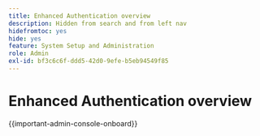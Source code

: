 ```yaml
---
title: Enhanced Authentication overview
description: Hidden from search and from left nav
hidefromtoc: yes
hide: yes
feature: System Setup and Administration
role: Admin
exl-id: bf3c6c6f-ddd5-42d0-9efe-b5eb94549f85
---
```

# Enhanced Authentication overview

<!-- enhanced authentication is no longer available for workfront customers -->

{{important-admin-console-onboard}}

<!--REMOVE ME MARCH 2026-->

<!--Adobe Workfront is changing the system management of users and passwords. These changes will roll out in a phased release called **Enhanced Authentication** experience. Enhanced Authentication offers users a more consistent and secure sign-in experience across all Workfront products and services.

The following table provides details about current and future functionality:

<table style="table-layout:auto"> 
 <col> 
 <col> 
 <col> 
 <col data-mc-conditions=""> 
 <thead> 
  <tr> 
   <th> <p><strong>Feature</strong> </p> </th> 
   <th><strong>Legacy Authentication</strong> </th> 
   <th><strong>Enhanced Authentication 1.0</strong> </th> 
   <th> <p>Enhanced Authentication 2.0</p> </th> 
  </tr> 
 </thead> 
 <tbody> 
  <tr> 
   <td colspan="3"> <p><strong>Login options</strong> </p> </td> 
   <td> <p> </p> </td> 
  </tr> 
  <tr> 
   <td> <p>Enable a single username to be used for all Workfront products and services, including training, support, and others</p> </td> 
   <td>Not available</td> 
   <td> <p>Not available</p> </td> 
   <td> <p>✓</p> </td> 
  </tr> 
  <tr> 
   <td> <p>Allow using the same email address across Workfront instances</p> </td> 
   <td> <p>✓</p> <p>Available as of the 2019.3 release</p> </td> 
   <td> <p>✓</p> <p>Available as of the 2019.3 release</p> </td> 
   <td> <p>✓</p> <p>Available as of the 2019.3 release</p> </td> 
  </tr> 
  <tr> 
   <td> <p>Email addresses are case-insensitive</p> </td> 
   <td> <p>✓</p> <p>Available as of the 2019.3 release</p> </td> 
   <td> <p>✓</p> <p>Multiple users cannot have the same email address if the address differs only by case. </p> </td> 
   <td> <p>✓</p> <p>Multiple users cannot have the same email address if the address differs only by case. </p> <p>Workfront administrators will be notified toward the end of 2019 to begin fixing duplicate email addresses.</p> </td> 
  </tr> 
  <tr> 
   <td colspan="3"> <p><strong>Password management options</strong> </p> </td> 
   <td> <p> </p> </td> 
  </tr> 
  <tr> 
   <td> <p>Instigate a password reset email for a user as the Workfront administrator</p> </td> 
   <td> <p>Not available </p> </td> 
   <td> <p>✓</p> </td> 
   <td> <p>✓</p> </td> 
  </tr> 
  <tr> 
   <td> <p>Set a temporary password for a user as the Workfront administrator</p> </td> 
   <td> <p>✓</p> </td> 
   <td> <p>Not planned</p> <p>This functionality is not a security best practice</p> </td> 
   <td> <p>Not planned</p> <p>This functionality is not a security best practice</p> </td> 
  </tr> 
  <tr> 
   <td colspan="3"> <p><strong>Password policy requirements</strong> </p> </td> 
   <td> <p> </p> </td> 
  </tr> 
  <tr> 
   <td> <p>Require users to reset passwords after a certain timeframe</p> </td> 
   <td>✓</td> 
   <td> <p>Not planned</p> </td> 
   <td> <p>✓</p> </td> 
  </tr> 
  <tr> 
   <td> <p>Restrict users from using a previous password </p> </td> 
   <td>✓</td> 
   <td>Not planned </td> 
   <td> <p>✓</p> </td> 
  </tr> 
  <tr> 
   <td> <p>Safeguard against incorrect password entry attempts </p> </td> 
   <td> <p>✓ </p> <p>Locks the account after 5 incorrect password entry attempts. The wait time required after lockout is configured by the Workfront administrator</p> </td> 
   <td> <p>✓</p> <p>Wait time is exponentially increased after each successive incorrect password based on industry best practices; the time required is not configurable by the Workfront administrator</p> </td> 
   <td> <p>✓</p> <p>Uses a lock-out algorithm that proactively blocks a variety of suspicious behavior.</p> </td> 
  </tr> 
  <tr> 
   <td> <p>Require a mix of lowercase, uppercase, numbers, and special characters</p> </td> 
   <td>✓</td> 
   <td> <p>✓ </p> <p>Enhanced flexibility in choosing specific requirements</p> </td> 
   <td> <p>✓</p> <p> 
     </p> </td> 
  </tr> 
  <tr> 
   <td> <p>Set a minimum password length </p> </td> 
   <td> Not available </td> 
   <td> ✓ </td> 
   <td> <p>✓</p> </td> 
  </tr> 
  <!--
   <tr data-mc-conditions="QuicksilverOrClassic.Draft mode"> 
    <td>Restrict users from using more than 2 identical characters in a row</td> 
    <td>Not available</td> 
    <td>Not available</td> 
    <td> <p>✓</p> </td> 
   </tr>
  --> 
  <!--<tr> 
   <td colspan="3"> <p><strong>Single Sign-On Protocol support</strong></p> </td> 
   <td>&nbsp;</td> 
  </tr> 
  <tr> 
   <td> <p>Supports SSO integrations that are compliant with Active Directory and LDAP protocols</p> </td> 
   <td> ✓&nbsp;</td> 
   <td> <p> Deprecated</p> <p>Active Directory, Azure, and LDAP systems should use SAML 2.0</p> </td> 
   <td> <p>Deprecated</p> <p>Active Directory, Azure, and LDAP systems can be configured with encrypted SAML 2.0 or OpenID Connect.</p> </td> 
  </tr> 
  <tr> 
   <td> <p>Supports SSO protocols that are compliant with SAML 2.0&nbsp;</p> </td> 
   <td>✓</td> 
   <td> ✓&nbsp;</td> 
   <td> <p>✓</p> </td> 
  </tr> 
  <tr> 
   <td> <p>Supports Open ID Connect protocols</p> </td> 
   <td> <p>Not available</p> </td> 
   <td> <p>Not available</p> </td> 
   <td> <p>✓</p> </td> 
  </tr> 
  <tr> 
   <td> <p> Configure the Workfront login page to always redirect to the identity provider login page </p> </td> 
   <td> Enabled by default and cannot be disabled</td> 
   <td> <p>✓</p> <p>Workfront administrator can configure the login page to redirect to the identity provider login page, or can configure a login button or buttons.</p> </td> 
   <td> <p>✓</p> <p> Workfront administrators can configure the login page to redirect to the identity provider login page, or can configure a login button or buttons.</p> </td> 
  </tr> 
  <tr> 
   <td> <p>Allow each instance to enable multiple SSO providers</p> </td> 
   <td> <p>N/A</p> </td> 
   <td> <p>Not planned</p> </td> 
   <td> <p>✓</p> </td> 
  </tr> 
  <tr> 
   <td colspan="3"> <p><strong>Environment support</strong> </p> </td> 
   <td>&nbsp;</td> 
  </tr> 
  <tr> 
   <td> <p>A single username and password for Preview environments</p> </td> 
   <td> <p>Not available</p> </td> 
   <td> <p>Not available</p> </td> 
   <td> <p>✓</p> </td> 
  </tr> 
  <tr> 
   <td> <p>A single username and password for Sandbox environments</p> </td> 
   <td> <p>Not available</p> </td> 
   <td> <p>Not available</p> </td> 
   <td> <p>✓</p> </td> 
  </tr> 
  <!--
   <tr> 
    <td> <p>Available for Production environments</p> </td> 
    <td>✓</td> 
    <td> ✓&nbsp;</td> 
    <td> <p>✓</p> </td> 
   </tr>
   <tr data-mc-conditions="QuicksilverOrClassic.Draft mode"> 
    <td> Available for Preview and Sandbox environments&nbsp;</td> 
    <td> ✓&nbsp;</td> 
    <td> ✓</td> 
    <td> <p>✓</p> </td> 
   </tr>
   </tbody> 
</table>--> 
